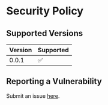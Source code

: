 # Security Policy

## Supported Versions

| Version | Supported          |
| ------- | ------------------ |
| 0.0.1   | :white_check_mark: |

## Reporting a Vulnerability

Submit an issue [here](https://github.com/m1ten/wix/issues).
